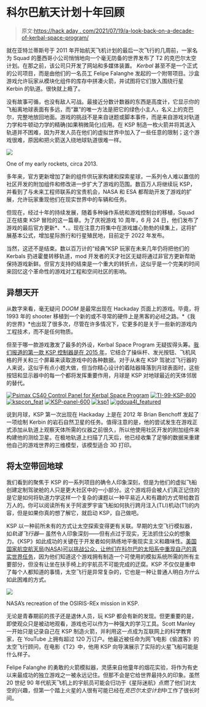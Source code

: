 # 科尔巴航天计划十年回顾

> 原文:[https://hack aday . com/2021/07/19/a-look-back-on-a-decade-of-kerbal-space-program/](https://hackaday.com/2021/07/19/a-look-back-on-a-decade-of-kerbal-space-program/)

就在亚特兰蒂斯号于 2011 年开始航天飞机计划的最后一次飞行的几周前，一家名为 Squad 的墨西哥小公司悄悄地向一个毫无防备的世界发布了 T2 的克巴尔太空计划。在那之前，该公司只开发了网站和多媒体装置。 *Kerbal* 甚至不是一个正式的公司项目，而是由他们的一名员工 Felipe Falanghe 发起的一个附带项目。沙盒游戏允许玩家从模块化组件的库存中拼凑火箭，并试图将它们放入围绕行星 Kerbin 的轨道。很快就上瘾了。

没有故事可循，也没有敌人可战。最接近分数计数器的东西是高度计，它显示你的飞船离地球表面有多远，而“赢”的唯一方法是把它的绿色小主人，名义上的克巴尔，完整地放回地面。游戏的挑战不是来自谜题或脚本事件，而是来自游戏对轨道力学和牛顿动力学的精确(如果稍微简化)应用。在 KSP 制造一枚火箭并将其送入轨道并不困难，因为开发人员在他们的虚拟世界中加入了一些任意的限制；这个游戏很难，原因和把火箭送入绕地球轨道很难一样。

[![](../Images/6942c59c6c644c171f0c45faddf7c03a.png)](https://hackaday.com/wp-content/uploads/2021/07/ksp10_rocket.jpg)

One of my early rockets, circa 2013.

多年来，官方更新增加了新的组件供玩家构建和探索星球，一系列令人难以置信的社区开发的附加组件和修改进一步扩大了游戏的范围。数百万人将继续玩 KSP，并看到了与未来工程师联系的宝贵机会，NASA 和 ESA 都帮助开发了游戏的扩展，允许玩家重现他们在现实世界中的车辆和任务。

但现在，经过十年的持续发展，随着多种操作系统和游戏控制台的移植，Squad 正在结束 KSP 冒险的这一篇章。为了庆祝游戏 10 周年，6 月 24 日，他们发布了游戏的最后官方更新*、*、。现在注意力将集中在游戏雄心勃勃的续集上，这将扩展基本公式，增加星际旅行和行星殖民地，目前定于 2022 年发布。

当然，这还不是结束。数以百万计的“经典”KSP 玩家在未来几年仍将把他们的 Kerbals 扔进霍曼转移轨道，mod 开发者的天才社区无疑将通过非官方更新帮助保持游戏新鲜。但官方支持的结束是一个重大的转折点，这似乎是一个完美的时间来回忆这个革命性的游戏对工程和空间社区的影响。

## 异想天开

从数字来看，毫无疑问 *DOOM* 是最常出现在 Hackaday 页面上的游戏。毕竟，将 1993 年的 shooter 移植到一个新的或不寻常的硬件上是黑客的必经之路。*《我的世界》*也出现了很多次，尽管在许多情况下，它更多的是关于一些新的游戏内工程技术，而不是任何物质。

但至于哪一款游戏激发了最多的外设，Kerbal Space Program 无疑拔得头筹。[我们报道的第一款 KSP 控制器是在 2015 年](https://hackaday.com/2015/03/12/rocket-controls-fit-for-a-kerbal/)，它结合了操纵杆、发光按钮、飞机风格的开关和三个屏幕来读取游戏中的各种数据。对于从未在 KSP 驾驶过飞行器的人来说，这似乎有点小题大做，但当你精心设计的着陆器降落到月球表面时，这些按钮和显示器中的每一个都将发挥重要作用，月球是 KSP 对地球最近的天体邻居的替代。

 [![Psimax CS40 Control Panel for Kerbal Space Program](../Images/f369dbf22e44fa0ab89aa2640d24efb0.png "Kerbal Control Panel")](https://hackaday.com/2015/03/12/rocket-controls-fit-for-a-kerbal/kerbalpanel/)  [![TI-99-KSP-800](../Images/b78793d559647098d6b4793bf34545c0.png "TI-99-KSP-800")](https://hackaday.com/2019/10/25/ti-99-4a-ksp-controller-has-a-handle-on-vintage-nasa-styling/ti-99-ksp-800/)  [![kspcon_feat](../Images/dc263719e3de9ecee31761f7c43d1bef.png "kspcon_feat")](https://hackaday.com/2018/01/23/building-a-better-kerbal-space-program-controller/kspcon_feat/)  [![KSP-panel-600](../Images/281c448218e6dc6f785a2ecb92dfa869.png "KSP-panel-600")](https://hackaday.com/2019/08/21/launching-a-custom-kerbal-panel/ksp-panel-600/)  [![ksp1](../Images/b52d683bbfb35fa17040a2beae86c44b.png "ksp1")](https://hackaday.com/2017/05/04/mission-control-for-kerbal/ksp1/)  [![gdoua4l_featured](../Images/d04d5a2970277021ed7a061717c690bd.png "gdoua4l_featured")](https://hackaday.com/2016/07/25/diy-command-station-for-kerbal-space-program-is-overkill/gdoua4l_featured/) 

说到月球，KSP 第一次出现在 Hackaday 上是在 2012 年 Brian Benchoff 发起了一项绘制 Kerbin 的岩石自然卫星的任务。值得注意的是，他的尝试发生在游戏正式添加从轨道上观察天体所需的仪器之前很久，所以他使用社区开发的附加组件来构建他的测绘卫星。在极地轨道上扫描了几天后，他已经收集了足够的数据来重建他自己的游戏世界的三维模型，该模型适合 3D 打印。

## 将太空带回地球

我们看到的聚焦于 KSP 的一系列项目的确令人印象深刻，但是为他们的虚拟飞船创建定制驾驶舱的人只是更大社区中的一小部分。这个游戏将会被人们真正记住的是它是如何将轨道力学这样一个复杂的课题以一种平易近人和有趣的方式带给数百万人的。你可以阅读所有关于阿波罗宇宙飞船如何执行跨月注入(TLI)机动(T1)的内容，但是如果你真的想了解它，就启动 KSP，自己做吧。

KSP 以一种前所未有的方式让太空探索变得更有关联。早期的太空飞行模拟器，如*轨道飞行器—* 虽然令人印象深刻——但有点过于现实，无法抓住公众的想象力。《KSP》如此成功的关键在于开发者如何熟练地平衡现实主义和趣味性。[美国国家航空航天局(NASA)可以挑战公众，让他们在科尔巴的太阳系中重现自己的真实世界任务](https://www.nasa.gov/feature/goddard/2016/gamers-tackle-virtual-asteroid-sampling-mission)，因为他们知道这个游戏拥有制造一个可使用的模拟系统所需的所有主要部分，但没有让坐在扶手椅上的宇航员不可能完成的迂腐。KSP 不仅仅是重申了每个人都知道的事情，太空飞行是异常复杂的，它也是一种让普通人明白*为什么*如此困难的方式。

[![](../Images/dd2d1bcd2c31ebf337f1a0c3eb641ce6.png)](https://hackaday.com/wp-content/uploads/2021/07/ksp10_orisis.gif)

NASA’s recreation of the OSIRIS-REx mission in KSP.

无论是青春期前的孩子还是退休人员，玩 KSP 都会有新的发现。但更重要的是，即使观众只是被动地观看，游戏也可以作为一种强大的学习工具。Scott Manley 一开始只是记录自己在 KSP 制造火箭，并利用这一点成为互联网上的科学教育家，在 YouTube 上拥有超过 120 万订户。他最近被任命为网飞电影《偷渡客》的太空飞行顾问，在电影《T2》中，他用 KSP 向导演展示了实际的火星飞船可能是什么样子。

Felipe Falanghe 的勇敢的火箭模拟器，灵感来自他童年的烟花实验，将作为有史以来最成功的独立游戏之一被永远记住。但那不会是它给世界最持久的印象。虽然 20 世纪 90 年代航天飞机上的宇航员可能会归功于《星际迷航》点燃了他们对太空的兴趣，但第一个踏上火星的人很有可能已经在*克巴尔太空计划*中工作了很长时间。